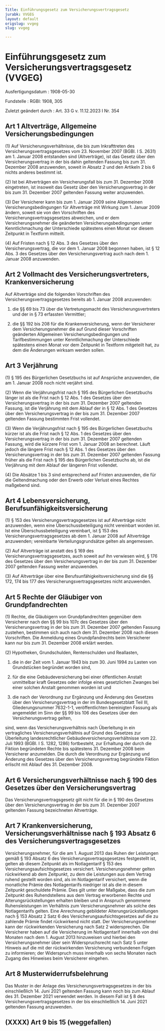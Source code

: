 ```yaml
---
Title: Einführungsgesetz zum Versicherungsvertragsgesetz
jurabk: VVGEG
layout: default
origslug: vvgeg
slug: vvgeg

---
```


# Einführungsgesetz zum Versicherungsvertragsgesetz (VVGEG)

Ausfertigungsdatum
:   1908-05-30

Fundstelle
:   RGBl: 1908, 305

Zuletzt geändert durch
:   Art. 33 G v. 11.12.2023 I Nr. 354


## Art 1 Altverträge, Allgemeine Versicherungsbedingungen

(1) Auf Versicherungsverhältnisse, die bis zum Inkrafttreten des Versicherungsvertragsgesetzes vom 23. November 2007 (BGBl. I S. 2631) am 1. Januar 2008 entstanden sind (Altverträge), ist das Gesetz über den Versicherungsvertrag in der bis dahin geltenden Fassung bis zum 31. Dezember 2008 anzuwenden, soweit in Absatz 2 und den Artikeln 2 bis 6 nichts anderes bestimmt ist.

(2) Ist bei Altverträgen ein Versicherungsfall bis zum 31. Dezember 2008 eingetreten, ist insoweit das Gesetz über den Versicherungsvertrag in der bis zum 31. Dezember 2007 geltenden Fassung weiter anzuwenden.

(3) Der Versicherer kann bis zum 1. Januar 2009 seine Allgemeinen Versicherungsbedingungen für Altverträge mit Wirkung zum 1. Januar 2009 ändern, soweit sie von den Vorschriften des Versicherungsvertragsgesetzes abweichen, und er dem Versicherungsnehmer die geänderten Versicherungsbedingungen unter Kenntlichmachung der Unterschiede spätestens einen Monat vor diesem Zeitpunkt in Textform mitteilt.

(4) Auf Fristen nach § 12 Abs. 3 des Gesetzes über den Versicherungsvertrag, die vor dem 1. Januar 2008 begonnen haben, ist § 12 Abs. 3 des Gesetzes über den Versicherungsvertrag auch nach dem 1. Januar 2008 anzuwenden.


## Art 2 Vollmacht des Versicherungsvertreters, Krankenversicherung

Auf Altverträge sind die folgenden Vorschriften des Versicherungsvertragsgesetzes bereits ab 1. Januar 2008 anzuwenden:

1.  die §§ 69 bis 73 über die Vertretungsmacht des Versicherungsvertreters und der in § 73 erfassten Vermittler;


2.  die §§ 192 bis 208 für die Krankenversicherung, wenn der Versicherer dem Versicherungsnehmer die auf Grund dieser Vorschriften geänderten Allgemeinen Versicherungsbedingungen und Tarifbestimmungen unter Kenntlichmachung der Unterschiede spätestens einen Monat vor dem Zeitpunkt in Textform mitgeteilt hat, zu dem die Änderungen wirksam werden sollen.





## Art 3 Verjährung

(1) § 195 des Bürgerlichen Gesetzbuchs ist auf Ansprüche anzuwenden, die am 1. Januar 2008 noch nicht verjährt sind.

(2) Wenn die Verjährungsfrist nach § 195 des Bürgerlichen Gesetzbuchs länger ist als die Frist nach § 12 Abs. 1 des Gesetzes über den Versicherungsvertrag in der bis zum 31. Dezember 2007 geltenden Fassung, ist die Verjährung mit dem Ablauf der in § 12 Abs. 1 des Gesetzes über den Versicherungsvertrag in der bis zum 31. Dezember 2007 geltenden Fassung bestimmten Frist vollendet.

(3) Wenn die Verjährungsfrist nach § 195 des Bürgerlichen Gesetzbuchs kürzer ist als die Frist nach § 12 Abs. 1 des Gesetzes über den Versicherungsvertrag in der bis zum 31. Dezember 2007 geltenden Fassung, wird die kürzere Frist vom 1. Januar 2008 an berechnet. Läuft jedoch die längere Frist nach § 12 Abs. 1 des Gesetzes über den Versicherungsvertrag in der bis zum 31. Dezember 2007 geltenden Fassung früher als die Frist nach § 195 des Bürgerlichen Gesetzbuchs ab, ist die Verjährung mit dem Ablauf der längeren Frist vollendet.

(4) Die Absätze 1 bis 3 sind entsprechend auf Fristen anzuwenden, die für die Geltendmachung oder den Erwerb oder Verlust eines Rechtes maßgebend sind.


## Art 4 Lebensversicherung, Berufsunfähigkeitsversicherung

(1) § 153 des Versicherungsvertragsgesetzes ist auf Altverträge nicht anzuwenden, wenn eine Überschussbeteiligung nicht vereinbart worden ist. Ist eine Überschussbeteiligung vereinbart, ist § 153 des Versicherungsvertragsgesetzes ab dem 1. Januar 2008 auf Altverträge anzuwenden; vereinbarte Verteilungsgrundsätze gelten als angemessen.

(2) Auf Altverträge ist anstatt des § 169 des Versicherungsvertragsgesetzes, auch soweit auf ihn verwiesen wird, § 176 des Gesetzes über den Versicherungsvertrag in der bis zum 31. Dezember 2007 geltenden Fassung weiter anzuwenden.

(3) Auf Altverträge über eine Berufsunfähigkeitsversicherung sind die §§ 172, 174 bis 177 des Versicherungsvertragsgesetzes nicht anzuwenden.


## Art 5 Rechte der Gläubiger von Grundpfandrechten

(1) Rechte, die Gläubigern von Grundpfandrechten gegenüber dem Versicherer nach den §§ 99 bis 107c des Gesetzes über den Versicherungsvertrag in der bis zum 31. Dezember 2007 geltenden Fassung zustehen, bestimmen sich auch nach dem 31. Dezember 2008 nach diesen Vorschriften. Die Anmeldung eines Grundpfandrechts beim Versicherer kann nur bis zum 31. Dezember 2008 erklärt werden.

(2) Hypotheken, Grundschulden, Rentenschulden und Reallasten,

1.  die in der Zeit vom 1. Januar 1943 bis zum 30. Juni 1994 zu Lasten von Grundstücken begründet worden sind,


2.  für die eine Gebäudeversicherung bei einer öffentlichen Anstalt unmittelbar kraft Gesetzes oder infolge eines gesetzlichen Zwanges bei einer solchen Anstalt genommen worden ist und


3.  die nach der Verordnung zur Ergänzung und Änderung des Gesetzes über den Versicherungsvertrag in der im Bundesgesetzblatt Teil III, Gliederungsnummer 7632-1-1, veröffentlichten bereinigten Fassung als angemeldet im Sinn der §§ 99 bis 106 des Gesetzes über den Versicherungsvertrag gelten,



sind, wenn das Versicherungsverhältnis nach Überleitung in ein vertragliches Versicherungsverhältnis auf Grund des Gesetzes zur Überleitung landesrechtlicher Gebäudeversicherungsverhältnisse vom 22. Juli 1993 (BGBl. I S. 1282, 1286) fortbesteht, zur Erhaltung der durch die Fiktion begründeten Rechte bis spätestens 31. Dezember 2008 beim Versicherer anzumelden. Die durch die Verordnung zur Ergänzung und Änderung des Gesetzes über den Versicherungsvertrag begründete Fiktion erlischt mit Ablauf des 31. Dezember 2008.


## Art 6 Versicherungsverhältnisse nach § 190 des Gesetzes über den Versicherungsvertrag

Das Versicherungsvertragsgesetz gilt nicht für die in § 190 des Gesetzes über den Versicherungsvertrag in der bis zum 31. Dezember 2007 geltenden Fassung bezeichneten Altverträge.


## Art 7 Krankenversicherung, Versicherungsverhältnisse nach § 193 Absatz 6 des Versicherungsvertragsgesetzes

Versicherungsnehmer, für die am 1. August 2013 das Ruhen der Leistungen gemäß § 193 Absatz 6 des Versicherungsvertragsgesetzes festgestellt ist, gelten ab diesem Zeitpunkt als im Notlagentarif § 153 des Versicherungsaufsichtsgesetzes versichert. Versicherungsnehmer gelten rückwirkend ab dem Zeitpunkt, zu dem die Leistungen aus dem Vertrag ruhend gestellt worden sind, als im Notlagentarif versichert, wenn die monatliche Prämie des Notlagentarifs niedriger ist als die in diesem Zeitpunkt geschuldete Prämie. Dies gilt unter der Maßgabe, dass die zum Zeitpunkt des Ruhendstellens aus dem Vertrag erworbenen Rechte und Alterungsrückstellungen erhalten bleiben und in Anspruch genommene Ruhensleistungen im Verhältnis zum Versicherungsnehmer als solche des Notlagentarifs gelten. Eine Anrechnung gebildeter Alterungsrückstellungen nach § 153 Absatz 2 Satz 6 des Versicherungsaufsichtsgesetzes auf die zu zahlende Prämie findet rückwirkend nicht statt. Der Versicherungsnehmer kann der rückwirkenden Versicherung nach Satz 2 widersprechen. Die Versicherer haben auf die Versicherung im Notlagentarif innerhalb von drei Monaten nach dem 1. August 2013 hinzuweisen und hierbei den Versicherungsnehmer über sein Widerspruchsrecht nach Satz 5 unter Hinweis auf die mit der rückwirkenden Versicherung verbundenen Folgen zu informieren; der Widerspruch muss innerhalb von sechs Monaten nach Zugang des Hinweises beim Versicherer eingehen.


## Art 8 Musterwiderrufsbelehrung

Das Muster in der Anlage des Versicherungsvertragsgesetzes in der bis einschließlich 14. Juni 2021 geltenden Fassung kann noch bis zum Ablauf des 31. Dezember 2021 verwendet werden. In diesem Fall ist § 8 des Versicherungsvertragsgesetzes in der bis einschließlich 14. Juni 2021 geltenden Fassung anzuwenden.


## (XXXX) Art 9 bis 15 (weggefallen)


